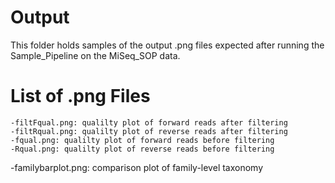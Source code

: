 # Output

This folder holds samples of the output .png files expected after running the Sample_Pipeline on the MiSeq_SOP data.

# List of .png Files

	-filtFqual.png: qualilty plot of forward reads after filtering
	-filtRqual.png: qualilty plot of reverse reads after filtering
	-fqual.png: qualilty plot of forward reads before filtering
	-Rqual.png: qualilty plot of reverse reads before filtering
  -familybarplot.png: comparison plot of family-level taxonomy
